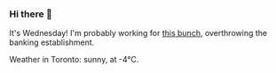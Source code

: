 ### Hi there :wave:

It's Wednesday! I'm probably working for [this bunch](https://github.com/kohofinancial), overthrowing the banking establishment.

Weather in Toronto: sunny, at -4°C.
